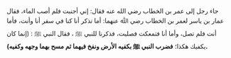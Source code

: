 جاء رجل إلى عمر بن الخطاب رضي الله عنه فقال: إني أجنبت فلم أصب الماء، فقال عمار بن ياسر لعمر بن الخطاب رضي ﷲ عنهما: أما تذكر أنا كنا في سفر أنا وأنت، فأما أنت فلم تصل، وأما أنا فتمعكت فصليت، فذكرنا للنبي ﷺ ، فقال النبي ﷺ : (إنما كان يكفيك هكذا؛ **فضرب النبي ﷺ بكفيه الأرض ونفخ فيهما ثم مسح بهما وجهه وكفيه).**